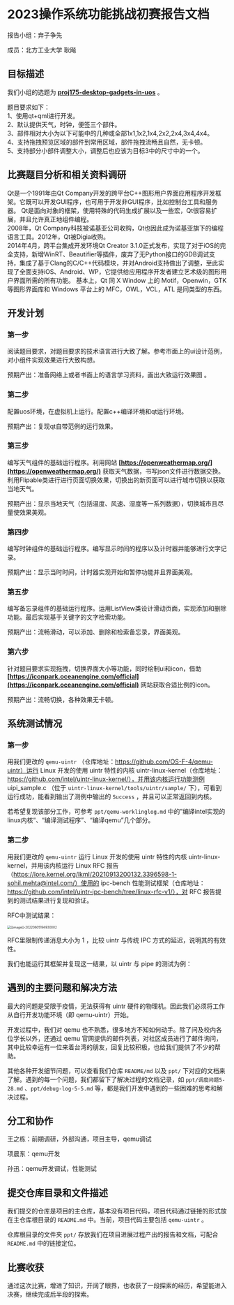 # 2023操作系统功能挑战初赛报告文档

报告小组：弃子争先

成员：北方工业大学 耿飚

## 目标描述

我们小组的选题为 
**[proj175-desktop-gadgets-in-uos](https://github.com/oscomp/proj175-desktop-gadgets-in-uos)** 。

题目要求如下：<br>
1、使用qt+qml进行开发。<br>
2、默认提供天气，时钟，便签三个部件。<br>
3、部件相对大小为以下可能中的几种或全部1x1,1x2,1x4,2x2,2x4,3x4,4x4。<br>
4、支持拖拽预览区域的部件到常用区域，部件拖拽流畅且自然，无卡顿。<br>
5、支持部分小部件调整大小，调整后也应该为目标3中的尺寸中的一个。



## 比赛题目分析和相关资料调研
Qt是一个1991年由Qt Company开发的跨平台C++图形用户界面应用程序开发框架。它既可以开发GUI程序，也可用于开发非GUI程序，比如控制台工具和服务器。
Qt是面向对象的框架，使用特殊的代码生成扩展以及一些宏，Qt很容易扩展，并且允许真正地组件编程。  
2008年，Qt Company科技被诺基亚公司收购，Qt也因此成为诺基亚旗下的编程语言工具。2012年，Qt被Digia收购。  
2014年4月，跨平台集成开发环境Qt Creator 3.1.0正式发布，实现了对于iOS的完全支持，新增WinRT、Beautifier等插件，废弃了无Python接口的GDB调试支持，集成了基于Clang的C/C++代码模块，并对Android支持做出了调整，至此实现了全面支持iOS、Android、WP，它提供给应用程序开发者建立艺术级的图形用户界面所需的所有功能。
基本上，Qt 同 X Window 上的 Motif，Openwin，GTK 等图形界面库和 Windows 平台上的 MFC，OWL，VCL，ATL 是同类型的东西。  

## 开发计划

### 第一步

阅读题目要求，对题目要求的技术语言进行大致了解。参考市面上的ui设计范例，对小组件实现效果进行大致构想。

预期产出：准备网络上或者书面上的语言学习资料，画出大致运行效果图 。

### 第二步

配置uos环境，在虚拟机上运行。配置c++编译环境和qt运行环境。

预期产出：复现qt自带范例的运行效果。

### 第三步

编写天气组件的基础运行程序。利用网站 **[https://openweathermap.org/](https://openweathermap.org/)** 获取天气数据，书写json文件进行数据交换。
利用Flipable类进行进行页面切换效果，切换出的新页面可以进行城市切换以获取当地天气。

预期产出：显示当地天气（包括温度、风速、湿度等一系列数据），切换城市且尽量使效果美观。

### 第四步

编写时钟组件的基础运行程序。编写显示时间的程序以及计时器并能够进行文字记录。

预期产出：显示当时时间，计时器实现开始和暂停功能并且界面美观。

### 第五步

编写备忘录组件的基础运行程序。运用ListView类设计滑动页面，实现添加和删除功能。最后实现基于关键字的文字检索功能。

预期产出：流畅滑动，可以添加、删除和检索备忘录，界面美观。

### 第六步

针对题目要求实现拖拽，切换界面大小等功能，同时绘制ui和icon，借助 **[https://iconpark.oceanengine.com/official](https://iconpark.oceanengine.com/official)** 网站获取合适比例的icon。

预期产出：流畅切换，各种效果无卡顿。

## 系统测试情况

### 第一步

用我们更改的 `qemu-uintr` （仓库地址：https://github.com/OS-F-4/qemu-uintr）运行 Linux 开发的使用 uintr 特性的内核 uintr-linux-kernel（仓库地址：https://github.com/intel/uintr-linux-kernel/），并用该内核运行功能测例 uipi_sample.c （位于 `uintr-linux-kernel/tools/uintr/sample/` 下），可看到运行成功，能看到输出了测例中输出的 `Success` ，并且可以正常返回到内核。


若希望复现该部分工作，可参考 `ppt/qemu-worklinglog.md` 中的”编译intel实现的linux内核“、“编译测试程序”、“编译qemu”几个部分。

### 第二步

用我们更改的 `qemu-uintr` 运行 Linux 开发的使用 uintr 特性的内核 uintr-linux-kernel，并用该内核运行 Linux RFC 报告（https://lore.kernel.org/lkml/20210913200132.3396598-1-sohil.mehta@intel.com/）使用的 ipc-bench 性能测试框架（仓库地址：https://github.com/intel/uintr-ipc-bench/tree/linux-rfc-v1/），对 RFC 报告提到的测试结果进行复现和验证。

RFC中测试结果：

<img src="C:\Users\QH\AppData\Roaming\Typora\typora-user-images\image-20220605194930002.png" alt="[[image]]-20220605194930002" style="zoom:50%;" />

RFC里限制传递消息大小为 $1$ ，比较 uintr 与传统 IPC 方式的延迟，说明其的有效性。

我们也能运行其框架并复现这一结果，以 uintr 与 pipe 的测试为例：


## 遇到的主要问题和解决方法

最大的问题是受限于疫情，无法获得有 uintr 硬件的物理机。因此我们必须将工作从自行开发功能环境（即 qemu-uintr）开始。

开发过程中，我们对 qemu 也不熟悉，很多地方不知如何动手。除了问及校内各位学长以外，还通过 qemu 官网提供的邮件列表，对社区成员进行了邮件询问，其中比较幸运有一位来着台湾的朋友，回复比较积极，也给我们提供了不少的帮助。

其他各种开发细节问题，可以查看我们仓库 `README/md` 以及 `ppt/` 下对应的文档来了解。遇到的每一个问题，我们都留下了解决过程的文档记录，如 `ppt/调度问题5-28.md` 、`ppt/debug-log-5-5.md` 等，都是我们开发中遇到的一些困难的思考和解决过程。

## 分工和协作

王之栋：前期调研，外部沟通，项目主导，qemu调试

项晨东：qemu开发

孙迅：qemu开发调试，性能测试

## 提交仓库目录和文件描述

我们提交的仓库是项目的主仓库，基本没有项目代码，项目代码通过链接的形式放在主仓库根目录的 `README.md` 中。当前，项目代码主要包括 `qemu-uintr` 。

仓库根目录的文件夹 `ppt/` 存放我们在项目进展过程产出的报告和文档，可配合 `README.md` 中的链接定位。

## 比赛收获

通过这次比赛，增进了知识，开阔了眼界，也收获了一段探索的经历，希望能进入决赛，继续完成后半段的探索。
